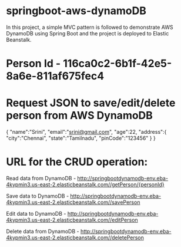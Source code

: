 # springboot-aws-dynamoDB
In this project, a simple MVC pattern is followed to demonstrate AWS DynamoDB using Spring Boot and the project is deployed to Elastic Beanstalk.

# Person Id - 116ca0c2-6b1f-42e5-8a6e-811af675fec4

# Request JSON to save/edit/delete person from AWS DynamoDB
{
	"name":"Srini",
	"email":"srini@gmail.com",
	"age":22,
	"address":{
		"city":"Chennai",
		"state":"Tamilnadu",
		"pinCode":"123456"
	}
}

# URL for the CRUD operation:

Read data from DynamoDB - http://springbootdynamodb-env.eba-4kypmin3.us-east-2.elasticbeanstalk.com//getPerson/{personId}

Save data to DynamoDB - http://springbootdynamodb-env.eba-4kypmin3.us-east-2.elasticbeanstalk.com//savePerson

Edit data to DynamoDB - http://springbootdynamodb-env.eba-4kypmin3.us-east-2.elasticbeanstalk.com//editPerson

Delete data from DynamoDB - http://springbootdynamodb-env.eba-4kypmin3.us-east-2.elasticbeanstalk.com//deletePerson


